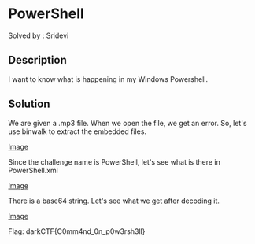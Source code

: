 # PowerShell

Solved by : Sridevi

## Description

I want to know what is happening in my Windows Powershell.

## Solution

We are given a .mp3 file. When we open the file, we get an error. So, let's use binwalk to extract the embedded files.

[Image](1.png)

Since the challenge name is PowerShell, let's see what is there in PowerShell.xml

[Image](2.png)

There is a base64 string. Let's see what we get after decoding it.

[Image](3.png)

Flag: darkCTF{C0mm4nd_0n_p0w3rsh3ll}


